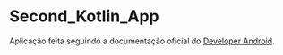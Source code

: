 # Second_Kotlin_App

Aplicação feita seguindo a documentação oficial do [Developer Android](https://developer.android.com/guide).
